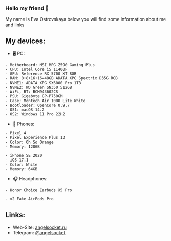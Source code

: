 ### Hello my friend 👋
My name is Eva Ostrovskaya below you will find some information about me and links

## My devices:
- 🖥 PC:
```
- Motherboard: MSI MPG Z590 Gaming Plus
- CPU: Intel Core i5 11400F
- GPU: Reference RX 5700 XT 8GB
- RAM: 8+8+16+16=48GB ADATA XPG Spectrix D35G RGB
- NVME1: ADATA XPG SX6000 Pro 1TB
- NVME2: WD Green SN350 512GB
- WiFi, BT: BCM943602CS
- PSU: Gigabyte GP-P750GM
- Case: Montech Air 1000 Lite White
- Bootloader: OpenCore 0.9.7
- OS1: macOS 14.2
- OS2: Windows 11 Pro 22H2
```

- 📱 Phones:
```
- Pixel 4 
- Pixel Experience Plus 13
- Color: Oh So Orange
- Memory: 128GB
```
```
- iPhone SE 2020
- iOS 17.1
- Color: White
- Memory: 64GB
```

- 🎧 Headphones:
```
- Honor Choice Earbuds X5 Pro
```
```
- x2 Fake AirPods Pro
```

## Links:
- Web-Site: [angelsocket.ru](https://angelsocket.ru)
- Telegram: [@angelsocket](https://t.me/angelsocket)
